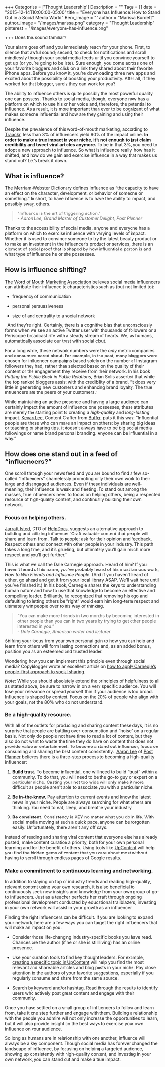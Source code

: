 +++
Categories = ['Thought Leadership']
Description = ""
Tags = []
date = "2015-12-14T10:00:00-05:00"
title = "Everyone has Influence: How to Stand Out in a Social Media World"
Hero_image = ""
author = "Marissa Burdett"
author_image = "/images/marissa.png"
category = "Thought Leadership"
pinterest = "/images/everyone-has-influence.png"

+++
Does this sound familiar?

Your alarm goes off and you immediately reach for your phone. First, to silence that awful sound; second, to check for notifications and scroll mindlessly through your social media feeds until you convince yourself to get up (or you’re going to be late). Sure enough, you come across one of your favorite bloggers and click on a link they shared about their favorite iPhone apps. Before you know it, you’re downloading three new apps and excited about the possibility of boosting your productivity. After all, if they worked for that blogger, surely they can work for you?

The ability to influence others is quite possibly the most powerful quality one can possess. Thanks to social media, though, everyone now has a platform on which to use his or her voice and, therefore, the potential to influence. As a result, it is more important than ever to be cognizant of what makes someone influential and how are they gaining and using their influence.

Despite the prevalence of this word-of-mouth marketing, according to [Traackr](http://traackr.com/blog/2012/05/we-are-all-part-of-the-influential-3/), less than 3% of influencers yield 90% of the impact online. **In order to make a true impact in your niche, it’s not enough to just claim credibility and tweet viral articles anymore.** To be in that 3%, you need to adopt a new approach to influence. So what is influence really, how has it shifted, and how do we gain and exercise influence in a way that makes us stand out? Let’s break it down.

## What is influence?

The Merriam-Webster Dictionary defines influence as “the capacity to have an effect on the character, development, or behavior of someone or something.” In short, to have influence is to have the ability to impact, and possibly sway, others.

> "Influence is the art of triggering action."<br>
> *- Aaron Lee, Grand Master of Customer Delight, Post Planner*

Thanks to the accessibility of social media, anyone and everyone has a platform on which to exercise influence with varying levels of impact. Whether it is used to convince someone to try the latest beauty product or to make an investment in the influencer’s product or services, there is an element of social proof that is shaped by how influential a person is and what type of influence he or she possesses.

## How is influence shifting?

[The Word of Mouth Marketing Association](http://womma.org/) believes social media influencers can attribute their influence to characteristics such as (but not limited to):

-	frequency of communication 

- personal persuasiveness 

- size of and centrality to a social network

 
And they’re right. Certainly, there is a cognitive bias that unconsciously forms when we see an active Twitter user with thousands of followers or a Periscope broadcast rife with a steady stream of hearts. We, as humans, automatically associate our trust with social clout.

For a long while, these network numbers were the *only* metric companies and consumers cared about. For example, in the past, many bloggers were chosen for influencer campaigns based solely on the number of Instagram followers they had, rather than selected based on the quality of their content or the engagement they receive from their network. In his book *Putting the Public Back in Public Relations*, Brian Solis asserted that while the top ranked bloggers assist with the credibility of a brand, “it does very little in generating new customers and enhancing brand loyalty. The true influencers are the peers of your customers.”

While maintaining an active presence and having a large audience can certainly impact the amount of influence one possesses, these attributes are merely the starting point to creating a *high-quality* and *long-lasting* impact. [Kevan Lee](https://twitter.com/kevanlee), Content Crafter from [Buffer](https://buffer.com/), puts it this way: “Influential people are those who can make an impact on others: by sharing big ideas or teaching or sharing tips. It doesn’t always have to be big social media followings or name brand personal branding. Anyone can be influential in a way.”

## How does one stand out in a feed of “influencers?”

One scroll through your news feed and you are bound to find a few so-called “influencers” shamelessly promoting only their own work to their large and disengaged audiences. Even if these individuals are well-meaning, their influence is weak and fleeting. To stand out among the masses, true influencers need to focus on helping others, being a respected resource of high-quality content, and continually building their own network.

### Focus on helping others.

[Jarratt Isted](http://twitter.com/jarrattisted), CTO of [HelpDocs](http://www.helpdocs.io), suggests an alternative approach to building and utilizing influence: “Craft valuable content that people will share and learn from. Talk to people; ask for their opinion and feedback. Respect others and connect with other people in your industry. This path takes a long time, and it’s grueling, but ultimately you’ll gain much more respect and you’ll get further.”

This is what we call the Dale Carnegie approach. Heard of him? If you haven’t heard of his name, you’ve probably heard of his most famous work, *How to Win Friends and Influence People*. (And if you haven’t heard of either, go ahead and get it from your local library ASAP. We’ll wait here until you’ve finished it.) In his book, Carnegie shares the keys to understanding human nature and how to use that knowledge to become an effective and compelling leader. Brilliantly, he recognized that removing his ego and defaulting to letting others be “right” would earn him long-term respect and ultimately win people over to his way of thinking.

> “You can make more friends in two months by becoming interested in other people than you can in two years by trying to get other people interested in you.” <br>
> *- Dale Carnegie, American writer and lecturer*

Shifting your focus from your own personal gain to how you can help and learn from others will form lasting connections and, as an added bonus, position you as an esteemed and trusted leader.

Wondering how you can implement this principle even through social media? Copyblogger wrote an excellent article on [how to apply Carnegie’s people-first approach to social sharing](http://www.copyblogger.com/win-friends-online).

*Note*: While you should absolutely extend the principles of helpfulness to all as stated above, be sure to narrow in on a very specific audience. You will lose your relevance or spread yourself thin if your audience is too broad. Influence is shaped by context. Focus on the 20% of people who align with your goals, not the 80% who do not understand.

### Be a high-quality resource.

With all of the outlets for producing and sharing content these days, it is no surprise that people are battling over-consumption and “noise” on a regular basis. Not only do people not have time to read a lot of content, but they also do not want to waste the time they do have on content that does not provide value or entertainment. To become a stand out influencer, focus on consuming and sharing the best content consistently.
 [Aaron Lee](http://twitter.com/askaaronlee) of [Post Planner](http://www.postplanner.com) believes there is a three-step process to becoming a high-quality influencer:

1. **Build trust.**
To become influential, one will need to build “trust” within a community. To do that, you will need to be the go-to guy or expert on a particular niche. Casting your net too wide will only make it more difficult as people aren't able to associate you with a particular niche.

2. **Be in-the-know.**
Pay attention to current events and know the latest news in your niche. People are always searching for what others are thinking. You need to eat, sleep, and breathe your industry.

3. **Be consistent.**
Consistency is KEY no matter what you do in life. With social media moving at such a quick pace, anyone can be forgotten easily. Unfortunately, there aren't any off days.

Instead of reading and sharing viral content that everyone else has already posted, make content curation a priority, both for your own personal learning and for the benefit of others. Using tools like [UpContent](http://my.upcontent.com) will help you find the hidden gems of content that you care about most without having to scroll through endless pages of Google results.

### Make a commitment to continuous learning and networking.

In addition to staying on top of industry trends and reading high-quality, relevant content using your own research, it is also beneficial to continuously seek new insights and knowledge from your own group of go-to influencers. Just as a teacher perfects her craft through ongoing professional development conducted by educational trailblazers, investing in your own network will assist in your growth as an influencer.

Finding the right influencers can be difficult. If you are looking to expand your network, here are a few ways you can target the right influencers that will make an impact on you:

- Consider those life-changing industry-specific books you have read. Chances are the author (if he or she is still living) has an online presence. 

- Use your curation tools to find key thought leaders. For example, [creating a specific topic in UpContent](https://upcontent.com/post/how-to-create-an-effective-upcontent-topic/) will help you find the most relevant and shareable articles and blog posts in your niche. Pay close attention to the authors of your favorite suggestions, especially if you regularly consume and share from the same source. 

- Search by keyword and/or hashtag. Read through the results to identify users who actively post great content and engage with their community. 

Once you have settled on a small group of influencers to follow and learn from, take it one step further and engage with them. Building a relationship with the people you admire will not only increase the opportunities to learn, but it will also provide insight on the best ways to exercise your own influence on your audience.

So long as humans are in relationship with one another, influence will always be a key component. Though social media has forever changed the landscape of influence, by focusing on helping a targeted audience, showing up consistently with high-quality content, and investing in your own network, you can stand out and make a true impact.
